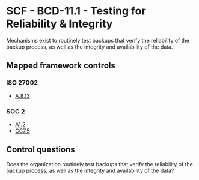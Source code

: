 # SCF - BCD-11.1 - Testing for Reliability & Integrity
Mechanisms exist to routinely test backups that verify the reliability of the backup process, as well as the integrity and availability of the data. 
## Mapped framework controls
### ISO 27002
- [A.8.13](../iso27002/a-8.md#a813)
  
### SOC 2
- [A1.2](../soc2/a12.md)
- [CC7.5](../soc2/cc75.md)
  
## Control questions
Does the organization routinely test backups that verify the reliability of the backup process, as well as the integrity and availability of the data? 
  